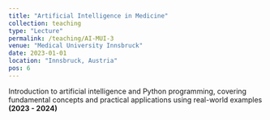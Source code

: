```yaml
---
title: "Artificial Intelligence in Medicine"
collection: teaching
type: "Lecture"
permalink: /teaching/AI-MUI-3
venue: "Medical University Innsbruck"
date: 2023-01-01
location: "Innsbruck, Austria"
pos: 6
---
```


Introduction to artificial intelligence and Python programming, covering fundamental concepts and practical applications using real-world examples **(2023 - 2024)**
